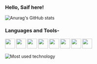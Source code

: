 ### Hello, Saif here! 
![Anurag's GitHub stats](https://github-readme-stats-seven-tau-48.vercel.app/api?username=saif-gitreps&show_icons=true&theme=onedark)

### Languages and Tools-
<div>
  <img height="32" width="32" src="https://cdn.simpleicons.org/html5/red" />
  <img height="32" width="32" src="https://cdn.simpleicons.org/css3/blue" />
  <img height="32" width="32" src="https://cdn.simpleicons.org/javascript/yellow" />
  <img height="32" width="32" src="https://cdn.simpleicons.org/nodedotjs/green" />
  <img height="32" width="32" src="https://cdn.simpleicons.org/mysql/#ADD8E6" />
  <img height="32" width="32" src="https://cdn.simpleicons.org/mongodb/green" />
  <img height="32" width="32" src="https://cdn.simpleicons.org/cplusplus/blue" />
  <img height="32" width="32" src="https://cdn.simpleicons.org/python/green" />
  
  
</div>

![Most used technology](https://github-readme-stats.vercel.app/api/top-langs/?username=saif-gitreps&layout=compact&theme=onedark)
<!--
**saif-gitreps/saif-gitreps** is a ✨ _special_ ✨ repository because its `README.md` (this file) appears on your GitHub profile.

Here are some ideas to get you started:

- 🔭 I’m currently working on ...
- 🌱 I’m currently learning ...
- 👯 I’m looking to collaborate on ...
- 🤔 I’m looking for help with ...
- 💬 Ask me about ...
- 📫 How to reach me: ...
- 😄 Pronouns: ...
- ⚡ Fun fact: ...
-->

